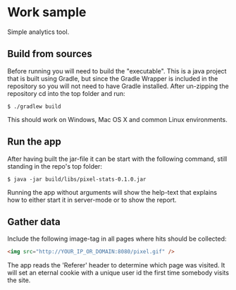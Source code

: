 Work sample
=================
Simple analytics tool.

Build from sources
------------------
Before running you will need to build the "executable". This is a java project that is built using Gradle, but since the Gradle Wrapper is included in the repository so you will not need to have Gradle installed. After un-zipping the repository cd into the top folder and run:
```console
$ ./gradlew build
```
This should work on Windows, Mac OS X and common Linux environments.

Run the app
-----------
After having built the jar-file it can be start with the following command, still standing in the repo's top folder:
```console
$ java -jar build/libs/pixel-stats-0.1.0.jar
```
Running the app without arguments will show the help-text that explains how to either start it in server-mode or to show the report.

Gather data
-----------
Include the following image-tag in all pages where hits should be collected:
```html
<img src="http://YOUR_IP_OR_DOMAIN:8080/pixel.gif" />
```
The app reads the 'Referer' header to determine which page was visited. It will set an eternal cookie with a unique user id the first time somebody visits the site.
